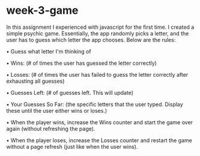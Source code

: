 # week-3-game

In this assignment I experienced with javascript for the first time. I created a simple psychic game. Essentially, the app randomly picks a letter, and the user has to guess which letter the app chooses. Below are the rules:

• Guess what letter I'm thinking of

• Wins: (# of times the user has guessed the letter correctly)

• Losses: (# of times the user has failed to guess the letter correctly after exhausting all guesses)

• Guesses Left: (# of guesses left. This will update)

• Your Guesses So Far: (the specific letters that the user typed. Display these until the user either wins or loses.)

• When the player wins, increase the Wins counter and start the game over again (without refreshing the page).

• When the player loses, increase the Losses counter and restart the game without a page refresh (just like when the user wins).
